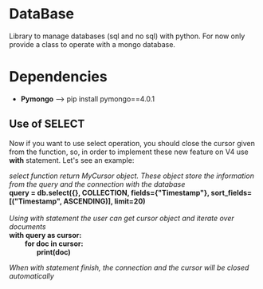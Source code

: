 # DataBase

Library to manage databases (sql and no sql) with python.
For now only provide a class to operate with a mongo database. 

# Dependencies
- **Pymongo** --> pip install pymongo==4.0.1

## Use of SELECT

Now if you want to use select operation, you should close the cursor given from the function, so, in order to implement these new feature on
V4 use **with** statement. Let's see an example:<br/>

*select function return MyCursor object. These object store the information from the query and the connection with the database*<br/>
**query = db.select({}, COLLECTION, fields={"Timestamp"}, sort_fields=[("Timestamp", ASCENDING)], limit=20)**<br/><br/>
*Using with statement the user can get cursor object and iterate over documents*<br/>
**with query as cursor:**<br/>
        **for doc in cursor:**<br/>
              **print(doc)**

*When with statement finish, the connection and the cursor will be closed automatically*
